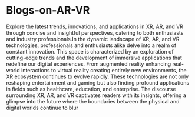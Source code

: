 # Blogs-on-AR-VR

  Explore the latest trends, innovations, and applications in XR, AR, and VR through concise and insightful perspectives, catering to both enthusiasts and industry professionals.In the dynamic landscape of XR, AR, and VR technologies, professionals and enthusiasts alike delve into a realm of constant innovation. This space is characterized by an exploration of cutting-edge trends and the development of immersive applications that redefine our digital experiences. From augmented reality enhancing real-world interactions to virtual reality creating entirely new environments, the XR ecosystem continues to evolve rapidly. These technologies are not only reshaping entertainment and gaming but also finding profound applications in fields such as healthcare, education, and enterprise. The discourse surrounding XR, AR, and VR captivates readers with its insights, offering a glimpse into the future where the boundaries between the physical and digital worlds continue to blur
